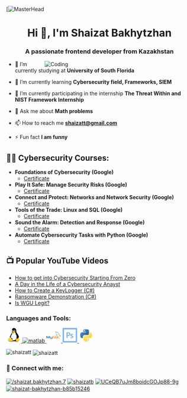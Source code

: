 [![MasterHead](https://1.bp.blogspot.com/-7A4WynwLsMw/XbBpCXG8fHI/AAAAAAAAMt4/uOa1bpLskYgrwGbllhSu2SDj_Mig8SXJQCLcBGAsYHQ/s1600/2000_600px.gif)
<h1 align="center">Hi 👋, I'm Shaizat Bakhytzhan</h1>
<h3 align="center">A passionate frontend developer from Kazakhstan</h3>
<img align="right" alt="Coding" width="400" src="https://medium.com/@ibidunniridwanaljebrah/intermediate-java-developer-bd1ae4109ea6"> </p>


- 🔭 I’m currently studying at **University of South Florida**

- 🌱 I’m currently learning **Cybersecurity field, Frameworks, SIEM**

- 👯 I’m currently participating in the internship **The Threat Within and NIST Framework Internship**

- 💬 Ask me about **Math problems**

- 📫 How to reach me **shaizatt@gmail.com**

- ⚡ Fun fact **I am funny**

<h2>👨‍💻 Cybersecurity Courses:</h2>

- <b>Foundations of Cybersecurity (Google) </b>
  - [Certificate](https://github.com/joshmadakor1/Algorithms-Practice)
- <b>Play It Safe: Manage Security Risks (Google) </b>
  - [Certificate](https://github.com/joshmadakor1/Algorithms-Practice)
- <b>Connect and Protect: Networks and Network Security (Google) </b>
  - [Certificate](https://github.com/joshmadakor1/Algorithms-Practice)
- <b>Tools of the Trade: Linux and SQL (Google) </b>
  - [Certificate](https://github.com/joshmadakor1/Algorithms-Practice)
- <b>Sound the Alarm: Detection and Response (Google) </b>
  - [Certificate](https://github.com/joshmadakor1/Algorithms-Practice)
- <b>Automate Cybersecurity Tasks with Python (Google) </b>
  - [Certificate](https://github.com/joshmadakor1/Algorithms-Practice)

<h2>📺 Popular YouTube Videos</h2>

- [How to get into Cybersecurity Starting From Zero](https://www.youtube.com/watch?v=a83ASGn_V_s)
- [A Day in the Life of a Cybersecurity Anayst](https://www.youtube.com/watch?v=uHy3oM7NnoU)
- [How to Create a KeyLogger (C#)](https://www.youtube.com/watch?v=N-L9hklSlNk)
- [Ransomware Demonstration (C#)](https://www.youtube.com/watch?v=OfvdQeh79s0)
- [Is WGU Legit?](https://www.youtube.com/watch?v=E2MwRWxDBkA)

<h3 align="left">Languages and Tools:</h3>
<p align="left"> <a href="https://www.linux.org/" target="_blank" rel="noreferrer"> <img src="https://raw.githubusercontent.com/devicons/devicon/master/icons/linux/linux-original.svg" alt="linux" width="40" height="40"/> </a> <a href="https://www.mathworks.com/" target="_blank" rel="noreferrer"> <img src="https://upload.wikimedia.org/wikipedia/commons/2/21/Matlab_Logo.png" alt="matlab" width="40" height="40"/> </a> <a href="https://www.mysql.com/" target="_blank" rel="noreferrer"> <img src="https://raw.githubusercontent.com/devicons/devicon/master/icons/mysql/mysql-original-wordmark.svg" alt="mysql" width="40" height="40"/> </a> <a href="https://www.photoshop.com/en" target="_blank" rel="noreferrer"> <img src="https://raw.githubusercontent.com/devicons/devicon/master/icons/photoshop/photoshop-line.svg" alt="photoshop" width="40" height="40"/> </a> <a href="https://www.python.org" target="_blank" rel="noreferrer"> <img src="https://raw.githubusercontent.com/devicons/devicon/master/icons/python/python-original.svg" alt="python" width="40" height="40"/> </a> </p>

<p><img align="left" src="https://github-readme-stats.vercel.app/api/top-langs?username=shaizatt&show_icons=true&locale=en&layout=compact" alt="shaizatt" /></p>

<p>&nbsp;<img align="center" src="https://github-readme-stats.vercel.app/api?username=shaizatt&show_icons=true&locale=en" alt="shaizatt" /></p> 

<h3 align="left"> 🤳 Connect with me:</h3>
<p align="left">
<a href="https://fb.com//shaizat.bakhytzhan.7" target="blank"><img align="center" src="https://raw.githubusercontent.com/rahuldkjain/github-profile-readme-generator/master/src/images/icons/Social/facebook.svg" alt="/shaizat.bakhytzhan.7" height="30" width="40" /></a>
<a href="https://instagram.com/shaizatb" target="blank"><img align="center" src="https://raw.githubusercontent.com/rahuldkjain/github-profile-readme-generator/master/src/images/icons/Social/instagram.svg" alt="shaizatb" height="30" width="40" /></a>
<a href="https://www.youtube.com/channel/UCeQB7uJm8boidcGOJp88-9g" target="blank"><img align="center" src="https://raw.githubusercontent.com/rahuldkjain/github-profile-readme-generator/master/src/images/icons/Social/youtube.svg" alt="UCeQB7uJm8boidcGOJp88-9g" height="30" width="40" /></a>
<a href="https://linkedin.com/in/shaizat-bakhytzhan-b85b15246" target="blank"><img align="center" src="https://raw.githubusercontent.com/rahuldkjain/github-profile-readme-generator/master/src/images/icons/Social/linked-in-alt.svg" alt="shaizat-bakhytzhan-b85b15246" height="30" width="40" /></a>
</p>

 
